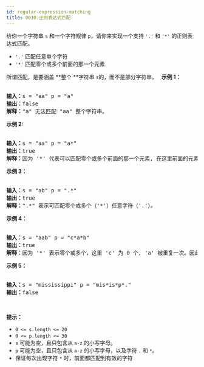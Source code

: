 ```yaml
---
id: regular-expression-matching
title: 0010.正则表达式匹配
---
```

给你一个字符串 <code>s</code> 和一个字符规律 <code>p</code>，请你来实现一个支持 <code>&#39;.&#39;</code> 和 <code>&#39;*&#39;</code> 的正则表达式匹配。


- <code>&#39;.&#39;</code> 匹配任意单个字符
- <code>&#39;*&#39;</code> 匹配零个或多个前面的那一个元素

所谓匹配，是要涵盖 **整个 **字符串 <code>s</code>的，而不是部分字符串。
 
**示例 1：**


<pre><br/><strong>输入：</strong>s = &#34;aa&#34; p = &#34;a&#34;<br/><strong>输出：</strong>false<br/><strong>解释：</strong>&#34;a&#34; 无法匹配 &#34;aa&#34; 整个字符串。<br/></pre>

**示例 2:**


<pre><br/><strong>输入：</strong>s = &#34;aa&#34; p = &#34;a*&#34;<br/><strong>输出：</strong>true<br/><strong>解释：</strong>因为 &#39;*&#39; 代表可以匹配零个或多个前面的那一个元素, 在这里前面的元素就是 &#39;a&#39;。因此，字符串 &#34;aa&#34; 可被视为 &#39;a&#39; 重复了一次。<br/></pre>

**示例 3：**


<pre><br/><strong>输入：</strong>s = &#34;ab&#34; p = &#34;.*&#34;<br/><strong>输出：</strong>true<br/><strong>解释：</strong>&#34;.*&#34; 表示可匹配零个或多个（&#39;*&#39;）任意字符（&#39;.&#39;）。<br/></pre>

**示例 4：**


<pre><br/><strong>输入：</strong>s = &#34;aab&#34; p = &#34;c*a*b&#34;<br/><strong>输出：</strong>true<br/><strong>解释：</strong>因为 &#39;*&#39; 表示零个或多个，这里 &#39;c&#39; 为 0 个, &#39;a&#39; 被重复一次。因此可以匹配字符串 &#34;aab&#34;。<br/></pre>

**示例 5：**


<pre><br/><strong>输入：</strong>s = &#34;mississippi&#34; p = &#34;mis*is*p*.&#34;<br/><strong>输出：</strong>false</pre>

 

**提示：**


- <code>0 &lt;= s.length &lt;= 20</code>
- <code>0 &lt;= p.length &lt;= 30</code>
- <code>s</code> 可能为空，且只包含从 <code>a-z</code> 的小写字母。
- <code>p</code> 可能为空，且只包含从 <code>a-z</code> 的小写字母，以及字符 <code>.</code> 和 <code>*</code>。
- 保证每次出现字符 <code>*</code> 时，前面都匹配到有效的字符
